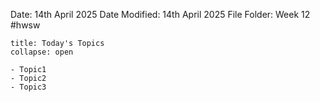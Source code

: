 Date: 14th April 2025
Date Modified: 14th April 2025
File Folder: Week 12
#hwsw

```ad-abstract
title: Today's Topics
collapse: open

- Topic1
- Topic2
- Topic3

```

